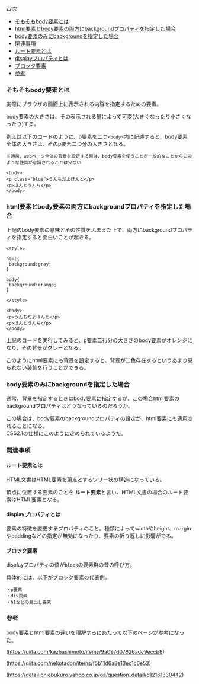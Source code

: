 *目次*
* [そもそもbody要素とは](#そもそもbody要素とは)
* [html要素とbody要素の両方にbackgroundプロパティを指定した場合](#html要素とbody要素の両方にbackgroundプロパティを指定した場合)
* [body要素のみにbackgroundを指定した場合](#body要素のみにbackgroundを指定した場合)
* [関連事項](#関連事項)
* [ルート要素とは](#ルート要素とは)
* [displayプロパティとは](#displayプロパティとは)
* [ブロック要素](#ブロック要素)
* [参考](#参考)

### そもそもbody要素とは

実際にブラウザの画面上に表示される内容を指定するための要素。

body要素の大きさは、その表示される量によって可変(大きくなったり小さくなったり)する。

例えば以下のコードのように、p要素を二つ`<body>`内に記述すると、body要素全体の大きさは、そのp要素二つ分の大きさとなる。  
```
※通常、webページ全体の背景を設定する時は、body要素を使うことが一般的なことからこのような性質が意識されることは少ない
```
```
<body>
<p class="blue">うんちだよほんと</p>
<p>ほんとうんち</p>
</body>
```

### html要素とbody要素の両方にbackgroundプロパティを指定した場合

上記のbody要素の意味とその性質をふまえた上で、両方にbackgroundプロパティを指定すると面白いことが起きる。

```
<style>

html{
 background:gray;
}

body{
 background:orange;
}

</style>

<body>
<p>うんちだよほんと</p>
<p>ほんとうんち</p>
</body>
```

上記のコードを実行してみると、p要素二行分の大きさのbody要素がオレンジになり、その背景がグレーとなる。

このようにhtml要素にも背景を設定すると、背景が二色存在するというあまり見られない装飾を行うことができる。

### body要素のみにbackgroundを指定した場合

通常、背景を指定するときはbody要素に指定するが、この場合html要素のbackgroundプロパティはどうなっているのだろうか。

この場合は、body要素のbackgroundプロパティの設定が、html要素にも適用されることになる。  
CSS2.1の仕様にこのように定められているようだ。

### 関連事項
#### ルート要素とは

HTML文書はHTML要素を頂点とするツリー状の構造になっている。

頂点に位置する要素のことを **ルート要素**と言い、HTML文書の場合のルート要素はHTML要素となる。 

#### displayプロパティとは

要素の特徴を変更するプロパティのこと。種類によってwidthやheight、marginやpaddingなどの指定が無効になったり、要素の折り返しに影響がでる。 

#### ブロック要素

displayプロパティの値が`block`の要素群の昔の呼び方。

具体的には、以下がブロック要素の代表例。

```
・p要素
・div要素
・h1などの見出し要素
```

### 参考

body要素とhtml要素の違いを理解するにあたって以下のページが参考になった。

(https://qiita.com/kazhashimoto/items/9a097d07626adc9eccb8)

(https://qiita.com/nekotadon/items/f5b11d6a8e13ec1c6e53)

(https://detail.chiebukuro.yahoo.co.jp/qa/question_detail/q12161330442)




